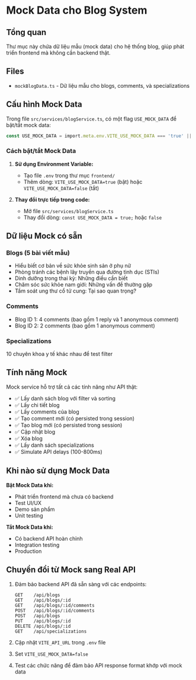 # Mock Data cho Blog System

## Tổng quan

Thư mục này chứa dữ liệu mẫu (mock data) cho hệ thống blog, giúp phát triển frontend mà không cần backend thật.

## Files

- `mockBlogData.ts` - Dữ liệu mẫu cho blogs, comments, và specializations

## Cấu hình Mock Data

Trong file `src/services/blogService.ts`, có một flag `USE_MOCK_DATA` để bật/tắt mock data:

```typescript
const USE_MOCK_DATA = import.meta.env.VITE_USE_MOCK_DATA === 'true' || true;
```

### Cách bật/tắt Mock Data

1. **Sử dụng Environment Variable:**
   - Tạo file `.env` trong thư mục `frontend/`
   - Thêm dòng: `VITE_USE_MOCK_DATA=true` (bật) hoặc `VITE_USE_MOCK_DATA=false` (tắt)

2. **Thay đổi trực tiếp trong code:**
   - Mở file `src/services/blogService.ts`
   - Thay đổi dòng: `const USE_MOCK_DATA = true;` hoặc `false`

## Dữ liệu Mock có sẵn

### Blogs (5 bài viết mẫu)
- Hiểu biết cơ bản về sức khỏe sinh sản ở phụ nữ
- Phòng tránh các bệnh lây truyền qua đường tình dục (STIs)
- Dinh dưỡng trong thai kỳ: Những điều cần biết
- Chăm sóc sức khỏe nam giới: Những vấn đề thường gặp
- Tầm soát ung thư cổ tử cung: Tại sao quan trọng?

### Comments
- Blog ID 1: 4 comments (bao gồm 1 reply và 1 anonymous comment)
- Blog ID 2: 2 comments (bao gồm 1 anonymous comment)

### Specializations
10 chuyên khoa y tế khác nhau để test filter

## Tính năng Mock

Mock service hỗ trợ tất cả các tính năng như API thật:

- ✅ Lấy danh sách blog với filter và sorting
- ✅ Lấy chi tiết blog
- ✅ Lấy comments của blog
- ✅ Tạo comment mới (có persisted trong session)
- ✅ Tạo blog mới (có persisted trong session)
- ✅ Cập nhật blog
- ✅ Xóa blog
- ✅ Lấy danh sách specializations
- ✅ Simulate API delays (100-800ms)

## Khi nào sử dụng Mock Data

**Bật Mock Data khi:**
- Phát triển frontend mà chưa có backend
- Test UI/UX
- Demo sản phẩm
- Unit testing

**Tắt Mock Data khi:**
- Có backend API hoàn chỉnh
- Integration testing
- Production

## Chuyển đổi từ Mock sang Real API

1. Đảm bảo backend API đã sẵn sàng với các endpoints:
   ```
   GET    /api/blogs
   GET    /api/blogs/:id
   GET    /api/blogs/:id/comments
   POST   /api/blogs/:id/comments
   POST   /api/blogs
   PUT    /api/blogs/:id
   DELETE /api/blogs/:id
   GET    /api/specializations
   ```

2. Cập nhật `VITE_API_URL` trong `.env` file

3. Set `VITE_USE_MOCK_DATA=false`

4. Test các chức năng để đảm bảo API response format khớp với mock data 